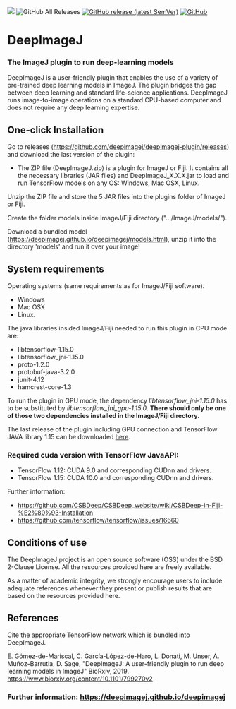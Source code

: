 [![](https://travis-ci.com/deepimagej/deepimagej-plugin.svg?branch=master)](https://travis-ci.com/deepimagej/deepimagej-plugin)
![GitHub All Releases](https://img.shields.io/github/downloads/deepimagej/deepimagej-plugin/total?color=red)
[![GitHub release (latest SemVer)](https://img.shields.io/github/v/release/deepimagej/deepimagej-plugin)](https://github.com/deepimagej/deepimagej-plugin/releases)
[![GitHub](https://img.shields.io/github/license/deepimagej/deepimagej-plugin)](https://raw.githubusercontent.com/deepimagej/deepimagej-plugin/master/LICENSE)

# DeepImageJ

### The ImageJ plugin to run deep-learning models

DeepImageJ is a user-friendly plugin that enables the use of a variety of pre-trained deep learning models in ImageJ. The plugin bridges the gap between deep learning and standard life-science applications. DeepImageJ runs image-to-image operations on a standard CPU-based computer and does not require any deep learning expertise.

## One-click Installation
Go to releases (https://github.com/deepimagej/deepimagej-plugin/releases) and download the last version of the plugin: 

- The ZIP file (DeepImageJ.zip) is a plugin for ImageJ or Fiji. It contains all the necessary libraries (JAR files) and DeepImageJ_X.X.X.jar to load and run TensorFlow models on any OS: Windows, Mac OSX, Linux.

Unzip the ZIP file and store the 5 JAR files into the plugins folder of ImageJ or Fiji.

Create the folder models inside ImageJ/Fiji directory (".../ImageJ/models/").

Download a bundled model (https://deepimagej.github.io/deepimagej/models.html), unzip it into the directory 'models' and run it over your image!

## System requirements
Operating systems (same requirements as for ImageJ/Fiji software).
* Windows
* Mac OSX
* Linux.

The java libraries insided ImageJ/Fiji needed to run this plugin in CPU mode are:
* libtensorflow-1.15.0
* libtensorflow_jni-1.15.0
* proto-1.2.0
* protobuf-java-3.2.0
* junit-4.12
* hamcrest-core-1.3

To run the plugin in GPU mode, the dependency *libtensorflow_jni-1.15.0* has to be substituted by *libtensorflow_jni_gpu-1.15.0*. **There should only be one of those two dependencies installed in the ImageJ/Fiji directory.**

The last release of the plugin including GPU connection and TensorFlow JAVA library 1.15 can be downloaded [here](https://github.com/deepimagej/deepimagej-plugin/releases/tag/1.1.0).

### Required cuda version with TensorFlow JavaAPI:
* TensorFlow 1.12: CUDA 9.0 and corresponding CUDnn and drivers. 
* TensorFlow 1.15: CUDA 10.0 and corresponding CUDnn and drivers.

Further information:
- https://github.com/CSBDeep/CSBDeep_website/wiki/CSBDeep-in-Fiji-%E2%80%93-Installation
- https://github.com/tensorflow/tensorflow/issues/16660


## Conditions of use
The DeepImageJ project is an open source software (OSS) under the BSD 2-Clause License. All the resources provided here are freely available. 

As a matter of academic integrity, we strongly encourage users to include adequate references whenever they present or publish results that are based on the resources provided here. 

## References
Cite the appropriate TensorFlow network which is bundled into DeepImageJ.

E. Gómez-de-Mariscal, C. García-López-de-Haro, L. Donati, M. Unser, A. Muñoz-Barrutia, D. Sage, "DeepImageJ: A user-friendly plugin to run deep learning models in ImageJ" BioRxiv, 2019.
https://www.biorxiv.org/content/10.1101/799270v2

### Further information: https://deepimagej.github.io/deepimagej
